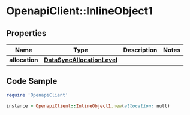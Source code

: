# OpenapiClient::InlineObject1

## Properties

Name | Type | Description | Notes
------------ | ------------- | ------------- | -------------
**allocation** | [**DataSyncAllocationLevel**](DataSyncAllocationLevel.md) |  | 

## Code Sample

```ruby
require 'OpenapiClient'

instance = OpenapiClient::InlineObject1.new(allocation: null)
```


